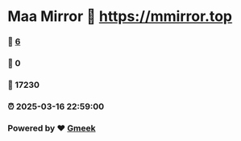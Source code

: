 # Maa Mirror :link: https://mmirror.top 
### :page_facing_up: [6](https://mmirror.top/tag.html) 
### :speech_balloon: 0 
### :hibiscus: 17230 
### :alarm_clock: 2025-03-16 22:59:00 
### Powered by :heart: [Gmeek](https://github.com/Meekdai/Gmeek)
